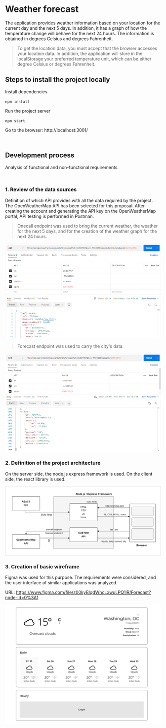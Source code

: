 # Weather forecast

The application provides weather information based on your location for the current day and the next 5 days. In addition, it has a graph of how the temperature change will behave for the next 24 hours. The information is obtained in degrees Celsius and degrees Fahrenheit. 

> To get the location data, you must accept that the browser accesses your location data. In addition, the application will store in the localStorage your preferred temperature unit, which can be either degree Celsius or degrees Fahrenheit.

## Steps to install the project locally

Install dependencies

`npm install`

Run the project server

`npm start`

Go to the browser: http://localhost:3001/

<br>

## Development process

Analysis of functional and non-functional requirements.

<br>

### 1. Review of the data sources

Definition of which API provides with all the data required by the project. The OpenWeatherMap API has been selected for this proposal. After creating the account and generating the API key on the OpenWeatherMap portal, API testing is performed in Postman.

> Onecall endpoint was used to bring the current weather, the weather for the next 5 days, and for the creation of the weather graph for the next 24 hours.

![OpenWeatherMap API Onecall](/readme_images/onecall.png "OpenWeatherMap API Onecall")

> Forecast endpoint was used to carry the city's data.

![OpenWeatherMap API Forecast](/readme_images/forecast.png "OpenWeatherMap API Forecast")

### 2. Definition of the project architecture

On the server side, the node.js express framework is used. On the client side, the react library is used.

![Architecture](/readme_images/architecture.png "Architecture")

### 3. Creation of basic wireframe

Figma was used for this purpose. The requirements were considered, and the user interface of similar applications was analyzed.

URL: https://www.figma.com/file/z00kyBIqdWhcLxwuLPQ1lR/Forecast?node-id=0%3A1

![Wireframe](/readme_images/wireframe.png "Wireframe")
